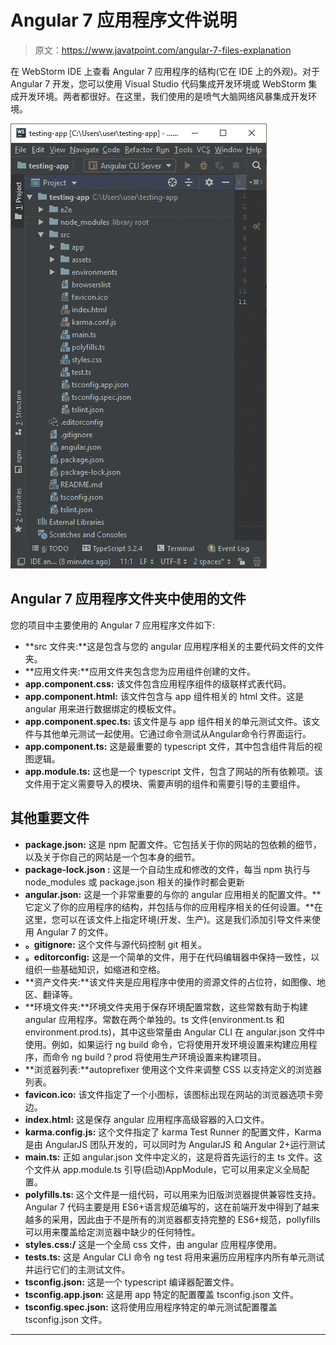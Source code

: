 # Angular 7 应用程序文件说明

> 原文：<https://www.javatpoint.com/angular-7-files-explanation>

在 WebStorm IDE 上查看 Angular 7 应用程序的结构(它在 IDE 上的外观)。对于 Angular 7 开发，您可以使用 Visual Studio 代码集成开发环境或 WebStorm 集成开发环境。两者都很好。在这里，我们使用的是喷气大脑网络风暴集成开发环境。

![Angular 7 App Files Explanation](img/021a243ef295b20577487e129d7e691c.png)

## Angular 7 应用程序文件夹中使用的文件

您的项目中主要使用的 Angular 7 应用程序文件如下:

*   **src 文件夹:**这是包含与您的 angular 应用程序相关的主要代码文件的文件夹。
*   **应用文件夹:**应用文件夹包含您为应用组件创建的文件。
*   **app.component.css:** 该文件包含应用程序组件的级联样式表代码。
*   **app.component.html:** 该文件包含与 app 组件相关的 html 文件。这是 angular 用来进行数据绑定的模板文件。
*   **app.component.spec.ts:** 该文件是与 app 组件相关的单元测试文件。该文件与其他单元测试一起使用。它通过命令测试从Angular命令行界面运行。
*   **app.component.ts:** 这是最重要的 typescript 文件，其中包含组件背后的视图逻辑。
*   **app.module.ts:** 这也是一个 typescript 文件，包含了网站的所有依赖项。该文件用于定义需要导入的模块、需要声明的组件和需要引导的主要组件。

## 其他重要文件

*   **package.json:** 这是 npm 配置文件。它包括关于你的网站的包依赖的细节，以及关于你自己的网站是一个包本身的细节。
*   **package-lock.json :** 这是一个自动生成和修改的文件，每当 npm 执行与 node_modules 或 package.json 相关的操作时都会更新
*   **angular.json:** 这是一个非常重要的与你的 angular 应用相关的配置文件。**它定义了你的应用程序的结构，并包括与你的应用程序相关的任何设置。**在这里，您可以在该文件上指定环境(开发、生产)。这是我们添加引导文件来使用 Angular 7 的文件。
*   **。gitignore:** 这个文件与源代码控制 git 相关。
*   **。editorconfig:** 这是一个简单的文件，用于在代码编辑器中保持一致性，以组织一些基础知识，如缩进和空格。
*   **资产文件夹:**该文件夹是应用程序中使用的资源文件的占位符，如图像、地区、翻译等。
*   **环境文件夹:**环境文件夹用于保存环境配置常数，这些常数有助于构建 angular 应用程序。常数在两个单独的。ts 文件(environment.ts 和 environment.prod.ts)，其中这些常量由 Angular CLI 在 angular.json 文件中使用。例如，如果运行 ng build 命令，它将使用开发环境设置来构建应用程序，而命令 ng build？prod 将使用生产环境设置来构建项目。
*   **浏览器列表:**autoprefixer 使用这个文件来调整 CSS 以支持定义的浏览器列表。
*   **favicon.ico:** 该文件指定了一个小图标，该图标出现在网站的浏览器选项卡旁边。
*   **index.html:** 这是保存 angular 应用程序高级容器的入口文件。
*   **karma.config.js:** 这个文件指定了 karma Test Runner 的配置文件，Karma 是由 AngularJS 团队开发的，可以同时为 AngularJS 和 Angular 2+运行测试
*   **main.ts:** 正如 angular.json 文件中定义的，这是将首先运行的主 ts 文件。这个文件从 app.module.ts 引导(启动)AppModule，它可以用来定义全局配置。
*   **polyfills.ts:** 这个文件是一组代码，可以用来为旧版浏览器提供兼容性支持。Angular 7 代码主要是用 ES6+语言规范编写的，这在前端开发中得到了越来越多的采用，因此由于不是所有的浏览器都支持完整的 ES6+规范，pollyfills 可以用来覆盖给定浏览器中缺少的任何特性。
*   **styles.css:/** 这是一个全局 css 文件，由 angular 应用程序使用。
*   **tests.ts:** 这是 Angular CLI 命令 ng test 将用来遍历应用程序内所有单元测试并运行它们的主测试文件。
*   **tsconfig.json:** 这是一个 typescript 编译器配置文件。
*   **tsconfig.app.json:** 这是用 app 特定的配置覆盖 tsconfig.json 文件。
*   **tsconfig.spec.json:** 这将使用应用程序特定的单元测试配置覆盖 tsconfig.json 文件。

* * *